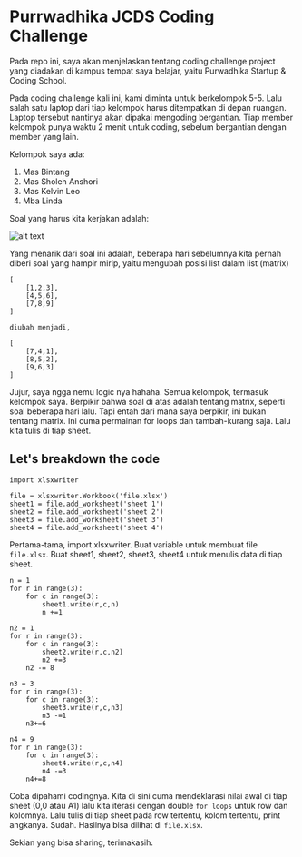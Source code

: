 # Purrwadhika JCDS Coding Challenge

Pada repo ini, saya akan menjelaskan tentang coding challenge project yang diadakan di kampus tempat saya belajar, yaitu Purwadhika Startup & Coding School.

Pada coding challenge kali ini, kami diminta untuk berkelompok 5-5. Lalu salah satu laptop dari tiap kelompok harus ditempatkan di depan ruangan. Laptop tersebut nantinya akan dipakai mengoding bergantian. Tiap member kelompok punya waktu 2 menit untuk coding, sebelum bergantian dengan member yang lain.

Kelompok saya ada:
1. Mas Bintang
2. Mas Sholeh Anshori
3. Mas Kelvin Leo
4. Mba Linda

Soal yang harus kita kerjakan adalah:

![alt text](https://github.com/ridhoaryo/jcds_coding_clhallenge/blob/master/soal.jpg "Soal")

Yang menarik dari soal ini adalah, beberapa hari sebelumnya kita pernah diberi soal yang hampir mirip, yaitu mengubah posisi list dalam list (matrix)

```
[
    [1,2,3],
    [4,5,6],
    [7,8,9]
]

diubah menjadi,

[
    [7,4,1],
    [8,5,2],
    [9,6,3]
]
```
Jujur, saya ngga nemu logic nya hahaha.
Semua kelompok, termasuk kelompok saya. Berpikir bahwa soal di atas adalah tentang matrix, seperti soal beberapa hari lalu. Tapi entah dari mana saya berpikir, ini bukan tentang matrix. Ini cuma permainan for loops dan tambah-kurang saja. Lalu kita tulis di tiap sheet.

## Let's breakdown the code
```
import xlsxwriter

file = xlsxwriter.Workbook('file.xlsx')
sheet1 = file.add_worksheet('sheet 1')
sheet2 = file.add_worksheet('sheet 2')
sheet3 = file.add_worksheet('sheet 3')
sheet4 = file.add_worksheet('sheet 4')
```
Pertama-tama, import xlsxwriter. Buat variable untuk membuat file `file.xlsx`. Buat sheet1, sheet2, sheet3, sheet4 untuk menulis data di tiap sheet.

```
n = 1
for r in range(3):
    for c in range(3):
        sheet1.write(r,c,n)
        n +=1

n2 = 1
for r in range(3):
    for c in range(3):
        sheet2.write(r,c,n2)
        n2 +=3
    n2 -= 8

n3 = 3
for r in range(3):
    for c in range(3):
        sheet3.write(r,c,n3)
        n3 -=1
    n3+=6

n4 = 9
for r in range(3):
    for c in range(3):
        sheet4.write(r,c,n4)
        n4 -=3
    n4+=8
```
Coba dipahami codingnya. Kita di sini cuma mendeklarasi nilai awal di tiap sheet (0,0 atau A1) lalu kita iterasi dengan double `for loops` untuk row dan kolomnya. Lalu tulis di tiap sheet pada row tertentu, kolom tertentu, print angkanya. Sudah. Hasilnya bisa dilihat di `file.xlsx`.

Sekian yang bisa sharing, terimakasih.
